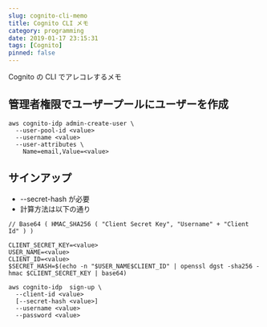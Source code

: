 ```yaml
---
slug: cognito-cli-memo
title: Cognito CLI メモ
category: programming
date: 2019-01-17 23:15:31
tags: [Cognito]
pinned: false
---
```


Cognito の CLI でアレコレするメモ

## 管理者権限でユーザープールにユーザーを作成

```
aws cognito-idp admin-create-user \
  --user-pool-id <value>
  --username <value>
  --user-attributes \
    Name=email,Value=<value>
```

## サインアップ

- --secret-hash が必要
- 計算方法は以下の通り

```
// Base64 ( HMAC_SHA256 ( "Client Secret Key", "Username" + "Client Id" ) )

CLIENT_SECRET_KEY=<value>
USER_NAME=<value>
CLIENT_ID=<value>
$SECRET_HASH=$(echo -n "$USER_NAME$CLIENT_ID" | openssl dgst -sha256 -hmac $CLIENT_SECRET_KEY | base64)
```

```
aws cognito-idp  sign-up \
  --client-id <value>
  [--secret-hash <value>]
  --username <value>
  --password <value>
```
